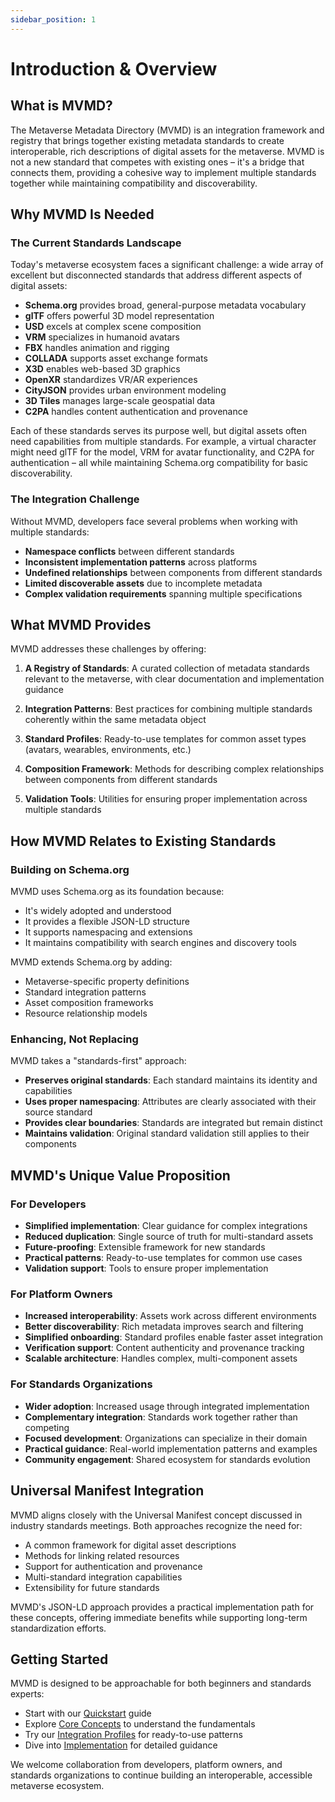 ```yaml
---
sidebar_position: 1
---
```


# Introduction & Overview

## What is MVMD?

The Metaverse Metadata Directory (MVMD) is an integration framework and registry that brings together existing metadata standards to create interoperable, rich descriptions of digital assets for the metaverse. MVMD is not a new standard that competes with existing ones – it's a bridge that connects them, providing a cohesive way to implement multiple standards together while maintaining compatibility and discoverability.

## Why MVMD Is Needed

### The Current Standards Landscape

Today's metaverse ecosystem faces a significant challenge: a wide array of excellent but disconnected standards that address different aspects of digital assets:

- **Schema.org** provides broad, general-purpose metadata vocabulary
- **glTF** offers powerful 3D model representation
- **USD** excels at complex scene composition
- **VRM** specializes in humanoid avatars
- **FBX** handles animation and rigging
- **COLLADA** supports asset exchange formats
- **X3D** enables web-based 3D graphics
- **OpenXR** standardizes VR/AR experiences
- **CityJSON** provides urban environment modeling
- **3D Tiles** manages large-scale geospatial data
- **C2PA** handles content authentication and provenance

Each of these standards serves its purpose well, but digital assets often need capabilities from multiple standards. For example, a virtual character might need glTF for the model, VRM for avatar functionality, and C2PA for authentication – all while maintaining Schema.org compatibility for basic discoverability.

### The Integration Challenge

Without MVMD, developers face several problems when working with multiple standards:

- **Namespace conflicts** between different standards
- **Inconsistent implementation patterns** across platforms
- **Undefined relationships** between components from different standards
- **Limited discoverable assets** due to incomplete metadata
- **Complex validation requirements** spanning multiple specifications

## What MVMD Provides

MVMD addresses these challenges by offering:

1. **A Registry of Standards**: A curated collection of metadata standards relevant to the metaverse, with clear documentation and implementation guidance

2. **Integration Patterns**: Best practices for combining multiple standards coherently within the same metadata object

3. **Standard Profiles**: Ready-to-use templates for common asset types (avatars, wearables, environments, etc.)

4. **Composition Framework**: Methods for describing complex relationships between components from different standards

5. **Validation Tools**: Utilities for ensuring proper implementation across multiple standards

## How MVMD Relates to Existing Standards

### Building on Schema.org

MVMD uses Schema.org as its foundation because:

- It's widely adopted and understood
- It provides a flexible JSON-LD structure
- It supports namespacing and extensions
- It maintains compatibility with search engines and discovery tools

MVMD extends Schema.org by adding:
- Metaverse-specific property definitions
- Standard integration patterns
- Asset composition frameworks
- Resource relationship models

### Enhancing, Not Replacing

MVMD takes a "standards-first" approach:

- **Preserves original standards**: Each standard maintains its identity and capabilities
- **Uses proper namespacing**: Attributes are clearly associated with their source standard
- **Provides clear boundaries**: Standards are integrated but remain distinct
- **Maintains validation**: Original standard validation still applies to their components

## MVMD's Unique Value Proposition

### For Developers

- **Simplified implementation**: Clear guidance for complex integrations
- **Reduced duplication**: Single source of truth for multi-standard assets
- **Future-proofing**: Extensible framework for new standards
- **Practical patterns**: Ready-to-use templates for common use cases
- **Validation support**: Tools to ensure proper implementation

### For Platform Owners

- **Increased interoperability**: Assets work across different environments
- **Better discoverability**: Rich metadata improves search and filtering
- **Simplified onboarding**: Standard profiles enable faster asset integration
- **Verification support**: Content authenticity and provenance tracking
- **Scalable architecture**: Handles complex, multi-component assets

### For Standards Organizations

- **Wider adoption**: Increased usage through integrated implementation
- **Complementary integration**: Standards work together rather than competing
- **Focused development**: Organizations can specialize in their domain
- **Practical guidance**: Real-world implementation patterns and examples
- **Community engagement**: Shared ecosystem for standards evolution

## Universal Manifest Integration

MVMD aligns closely with the Universal Manifest concept discussed in industry standards meetings. Both approaches recognize the need for:

- A common framework for digital asset descriptions
- Methods for linking related resources
- Support for authentication and provenance
- Multi-standard integration capabilities
- Extensibility for future standards

MVMD's JSON-LD approach provides a practical implementation path for these concepts, offering immediate benefits while supporting long-term standardization efforts.

## Getting Started

MVMD is designed to be approachable for both beginners and standards experts:

- Start with our [Quickstart](./quickstart.md) guide
- Explore [Core Concepts](./concepts/overview.md) to understand the fundamentals
- Try our [Integration Profiles](./integration-profiles/overview.md) for ready-to-use patterns
- Dive into [Implementation](./implementation/overview.md) for detailed guidance

We welcome collaboration from developers, platform owners, and standards organizations to continue building an interoperable, accessible metaverse ecosystem.

